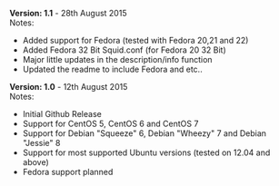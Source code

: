 <strong>Version: 1.1</strong> - 28th August 2015<br />
Notes:<br />
- Added support for Fedora (tested with Fedora 20,21 and 22)
- Added Fedora 32 Bit Squid.conf (for Fedora 20 32 Bit)
- Major little updates in the description/info function
- Updated the readme to include Fedora and etc..


<strong>Version: 1.0</strong> - 12th August 2015<br />
Notes:<br />
- Initial Github Release<br />
- Support for CentOS 5, CentOS 6 and CentOS 7<br />
- Support for Debian "Squeeze" 6, Debian "Wheezy" 7 and Debian "Jessie" 8<br />
- Support for most supported Ubuntu versions (tested on 12.04 and above)<br />
- Fedora support planned
